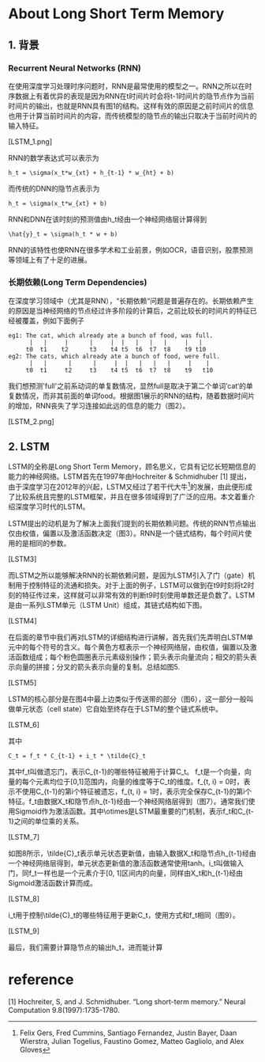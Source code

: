 # About Long Short Term Memory

## 1. 背景

### Recurrent Neural Networks \(RNN\)

在使用深度学习处理时序问题时，RNN是最常使用的模型之一。RNN之所以在时序数据上有着优异的表现是因为RNN在t时间片时会将t-1时间片的隐节点作为当前时间片的输出，也就是RNN具有图1的结构。这样有效的原因是之前时间片的信息也用于计算当前时间片的内容，而传统模型的隐节点的输出只取决于当前时间片的输入特征。

\[LSTM\_1.png\]

RNN的数学表达式可以表示为

```
h_t = \sigma(x_t*w_{xt} + h_{t-1} * w_{ht} + b)
```

而传统的DNN的隐节点表示为

```
h_t = \sigma(x_t*w_{xt} + b)
```

RNN和DNN在该时刻的预测值由h\_t经由一个神经网络层计算得到

```
\hat{y}_t = \sigma(h_t * w + b)
```

RNN的该特性也使RNN在很多学术和工业前景，例如OCR，语音识别，股票预测等领域上有了十足的进展。

### 长期依赖\(Long Term Dependencies\)

在深度学习领域中（尤其是RNN），“长期依赖“问题是普遍存在的。长期依赖产生的原因是当神经网络的节点经过许多阶段的计算后，之前比较长的时间片的特征已经被覆盖，例如下面例子

```
eg1: The cat, which already ate a bunch of food, was full.
      |   |     |      |     |  |   |   |   |     |   |
     t0  t1    t2      t3    t4 t5  t6  t7  t8    t9 t10
eg2: The cats, which already ate a bunch of food, were full.
      |   |      |      |     |  |   |   |   |     |    |
     t0  t1     t2     t3    t4 t5  t6  t7  t8    t9   t10
```

我们想预测'full'之前系动词的单复数情况，显然full是取决于第二个单词’cat‘的单复数情况，而非其前面的单词food。根据图1展示的RNN的结构，随着数据时间片的增加，RNN丧失了学习连接如此远的信息的能力（图2）。

\[LSTM\_2.png\]

## 2. LSTM

LSTM的全称是Long Short Term Memory，顾名思义，它具有记忆长短期信息的能力的神经网络。LSTM首先在1997年由Hochreiter & Schmidhuber \[1\] 提出，由于深度学习在2012年的兴起，LSTM又经过了若干代大牛[^1]的发展，由此便形成了比较系统且完整的LSTM框架，并且在很多领域得到了广泛的应用。本文着重介绍深度学习时代的LSTM。

LSTM提出的动机是为了解决上面我们提到的长期依赖问题。传统的RNN节点输出仅由权值，偏置以及激活函数决定（图3）。RNN是一个链式结构，每个时间片使用的是相同的参数。

\[LSTM3\]

而LSTM之所以能够解决RNN的长期依赖问题，是因为LSTM引入了门（gate）机制用于控制特征的流通和损失。对于上面的例子，LSTM可以做到在t9时刻将t2时刻的特征传过来，这样就可以非常有效的判断t9时刻使用单数还是负数了。LSTM是由一系列LSTM单元（LSTM Unit）组成，其链式结构如下图。

\[LSTM4\]

在后面的章节中我们再对LSTM的详细结构进行讲解，首先我们先弄明白LSTM单元中的每个符号的含义。每个黄色方框表示一个神经网络层，由权值，偏置以及激活函数组成；每个粉色圆圈表示元素级别操作；箭头表示向量流向；相交的箭头表示向量的拼接；分叉的箭头表示向量的复制。总结如图5.

\[LSTM5\]

LSTM的核心部分是在图4中最上边类似于传送带的部分（图6），这一部分一般叫做单元状态（cell state）它自始至终存在于LSTM的整个链式系统中。

\[LSTM\_6\]

其中

```
C_t = f_t * C_{t-1} + i_t * \tilde{C}_t
```

其中f\_t叫做遗忘门，表示C\_{t-1}的哪些特征被用于计算C\_t。 f\_t是一个向量，向量的每个元素均位于\[0,1\]范围内，向量的维度等于C\_t的维度。f\_{t, i} = 0时，表示不使用C\_{t-1}的第i个特征被遗忘，f\_{t, i} = 1时，表示完全保存C\_{t-1}的第i个特征。f\_t由数据X\_t和隐节点h\_{t-1}经由一个神经网络层得到（图7）。通常我们使用Sigmoid作为激活函数。其中\otimes是LSTM最重要的门机制，表示f\_t和C\_{t-1}之间的单位乘的关系。

\[LSTM\_7\]

如图8所示，\tilde{C}\_t表示单元状态更新值，由输入数据X\_t和隐节点h\_{t-1}经由一个神经网络层得到，单元状态更新值的激活函数通常使用tanh。i\_t叫做输入门，同f\_t一样也是一个元素介于\[0, 1\]区间内的向量，同样由X\_t和h\_{t-1}经由Sigmoid激活函数计算而成。

\[LSTM\_8\]

i\_t用于控制\tilde{C}\_t的哪些特征用于更新C\_t，使用方式和f\_t相同（图9）。

\[LSTM\_9\]

最后，我们需要计算隐节点的输出h\_t，进而能计算

# reference

\[1\] Hochreiter, S, and J. Schmidhuber. “Long short-term memory.” Neural Computation 9.8\(1997\):1735-1780.

[^1]: Felix Gers, Fred Cummins, Santiago Fernandez, Justin Bayer, Daan Wierstra, Julian Togelius, Faustino Gomez, Matteo Gagliolo, and Alex Gloves

